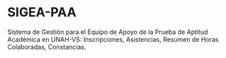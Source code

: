# SIGEA-PAA
Sistema de Gestión para el Equipo de Apoyo de la Prueba de Aptitud Académica en UNAH-VS: Inscripciones, Asistencias, Resumen de Horas Colaboradas, Constancias.
